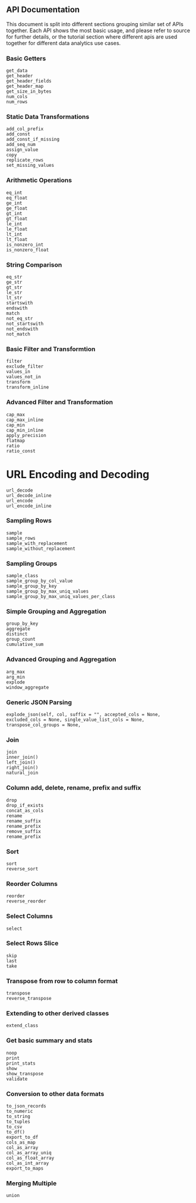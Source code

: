## API Documentation

This document is split into different sections grouping similar set of APIs together. Each API shows the most basic usage, and please refer to source for further details,
or the tutorial section where different apis are used together for different data analytics use cases.

### Basic Getters 
    get_data
    get_header
    get_header_fields
    get_header_map
    get_size_in_bytes
    num_cols
    num_rows

### Static Data Transformations
    add_col_prefix
    add_const
    add_const_if_missing
    add_seq_num
    assign_value
    copy
    replicate_rows
    set_missing_values

### Arithmetic Operations
    eq_int
    eq_float
    ge_int
    ge_float
    gt_int
    gt_float
    le_int
    le_float
    lt_int
    lt_float
    is_nonzero_int
    is_nonzero_float

### String Comparison
    eq_str
    ge_str
    gt_str
    le_str
    lt_str
    startswith
    endswith
    match
    not_eq_str
    not_startswith
    not_endswith
    not_match

### Basic Filter and Transformtion
    filter
    exclude_filter
    values_in
    values_not_in
    transform
    transform_inline

### Advanced Filter and Transformation
    cap_max
    cap_max_inline
    cap_min
    cap_min_inline
    apply_precision
    flatmap
    ratio
    ratio_const

# URL Encoding and Decoding
    url_decode
    url_decode_inline 
    url_encode
    url_encode_inline

### Sampling Rows
    sample
    sample_rows
    sample_with_replacement
    sample_without_replacement

### Sampling Groups
    sample_class
    sample_group_by_col_value
    sample_group_by_key
    sample_group_by_max_uniq_values
    sample_group_by_max_uniq_values_per_class

### Simple Grouping and Aggregation
    group_by_key
    aggregate
    distinct
    group_count
    cumulative_sum

### Advanced Grouping and Aggregation
    arg_max
    arg_min
    explode
    window_aggregate

### Generic JSON Parsing
    explode_json(self, col, suffix = "", accepted_cols = None, excluded_cols = None, single_value_list_cols = None, transpose_col_groups = None,

### Join
    join
    inner_join()
    left_join()
    right_join()
    natural_join

### Column add, delete, rename, prefix and suffix
    drop
    drop_if_exists
    concat_as_cols
    rename
    rename_suffix
    rename_prefix
    remove_suffix
    rename_prefix

### Sort
    sort
    reverse_sort

### Reorder Columns
    reorder
    reverse_reorder

### Select Columns
    select

### Select Rows Slice
    skip
    last
    take

### Transpose from row to column format
    transpose
    reverse_transpose

### Extending to other derived classes
    extend_class

### Get basic summary and stats
    noop
    print
    print_stats
    show
    show_transpose
    validate

### Conversion to other data formats
    to_json_records
    to_numeric
    to_string
    to_tuples
    to_csv
    to_df()
    export_to_df
    cols_as_map
    col_as_array
    col_as_array_uniq
    col_as_float_array
    col_as_int_array
    export_to_maps

### Merging Multiple
    union
